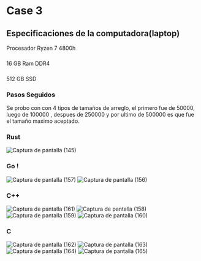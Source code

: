 
# Case 3

## Especificaciones de la computadora(laptop)
Procesador Ryzen 7 4800h
###
 16 GB Ram DDR4
 ###
 512 GB SSD

### Pasos Seguidos

Se probo con con 4 tipos de tamaños de arreglo, el primero fue de 50000, luego de 100000 , despues de 250000 y por ultimo de 500000 es que fue el tamaño maximo aceptado. 


### Rust
![Captura de pantalla (145)](https://user-images.githubusercontent.com/61246740/110414395-65987d80-8055-11eb-9b6b-aa9f5416472a.png)

### Go !

![Captura de pantalla (157)](https://user-images.githubusercontent.com/61246740/110414419-6fba7c00-8055-11eb-922a-cd6c0d06fcc7.png)
![Captura de pantalla (156)](https://user-images.githubusercontent.com/61246740/110414422-70531280-8055-11eb-9745-0e801c3ab1cb.png)

### C++
![Captura de pantalla (161)](https://user-images.githubusercontent.com/61246740/110414443-7a751100-8055-11eb-8f95-7bc61597d289.png)
![Captura de pantalla (158)](https://user-images.githubusercontent.com/61246740/110414444-7b0da780-8055-11eb-9120-3b76b81ab7e4.png)
![Captura de pantalla (159)](https://user-images.githubusercontent.com/61246740/110414446-7ba63e00-8055-11eb-8fff-587c3a2d6cc9.png)
![Captura de pantalla (160)](https://user-images.githubusercontent.com/61246740/110414447-7ba63e00-8055-11eb-9d45-1199369fe3d8.png)

### C
![Captura de pantalla (162)](https://user-images.githubusercontent.com/61246740/110414458-806af200-8055-11eb-8a20-7ad73ddfe9ee.png)
![Captura de pantalla (163)](https://user-images.githubusercontent.com/61246740/110414461-81038880-8055-11eb-8249-2be85fb1d621.png)
![Captura de pantalla (164)](https://user-images.githubusercontent.com/61246740/110414462-81038880-8055-11eb-8365-f165ea15dbe9.png)
![Captura de pantalla (165)](https://user-images.githubusercontent.com/61246740/110414464-819c1f00-8055-11eb-9e97-d21b42a5f145.png)
